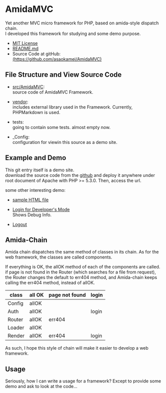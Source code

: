 AmidaMVC
========

Yet another MVC micro framework for PHP, based on amida-style dispatch chain.  
I developed this framework for studying and some demo purpose.

*   [MIT License](LICENSE.txt)
*   [README.md](README.md)
*   Source Code at gitHub:    
    [(https://github.com/asaokamei/AmidaMVC)](https://github.com/asaokamei/AmidaMVC)

File Structure and View Source Code
-----------------------------------

*   [src/AmidaMVC](src/AmidaMVC/README.md):  
    source code of AmidaMVC Framework.

*   [vendor](vendor/README.md):  
    includes external library used in the Framework.
    Currently, PHPMarkdown is used.

*   tests:  
    going to contain some tests. almost empty now. 

*   _Config:   
    configuration for viewin this source as a demo site.

Example and Demo
----------------

This git entry itself is a demo site.  
download the source code from the [github](https://github.com/asaokamei/AmidaMVC) 
and deploy it anywhere under root document of Apache with PHP >= 5.3.0. Then, access the url. 

some other interesting demo: 

*   [sample HTML file](example.html)

*   [Login for Developer's Mode](_dev/)  
    Shows Debug Info. 

*   [Logout](_logout/)<?php echo $_site['mode']; ?>

Amida-Chain
-----------

Amida chain dispatches the same method of classes in its chain. 
As for the web framework, the classes are called components. 


If everything is OK, the allOK method of each of the components are called. 
if page is not found in the Router (which searches for a file from request), 
the Router changes the default to err404 method, and Amida-chain keeps 
calling the err404 method, instead of allOK. 


class  | all OK  | page not found | login  |
-------|---------|----------------|--------|
Config |  allOK  |                |        |
Auth   |  allOK  |                | login  |
Router |  allOK  |    err404      |        |
Loader |  allOK  |                |        |
Render |  allOK  |    err404      | login  |


As such, I hope this style of chain will make it easier to develop a 
web framework. 

Usage
-----

Seriously, how I can write a usage for a framework?
Except to provide some demo and ask to look at the code...


